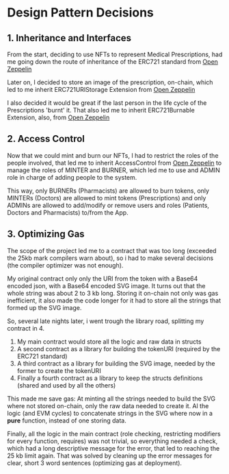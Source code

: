 # Design Pattern Decisions

## 1. Inheritance and Interfaces

From the start, deciding to use NFTs to represent Medical Prescriptions, had me going down the route of inheritance of the ERC721 standard from [Open Zeppelin](https://openzeppelin.com/)

Later on, I decided to store an image of the prescription, on-chain, which led to me inherit ERC721URIStorage Extension from [Open Zeppelin](https://openzeppelin.com/)

I also decided it would be great if the last person in the life cycle of the Prescriptions 'burnt' it. That also led me to inherit ERC721Burnable Extension, also, from [Open Zeppelin](https://openzeppelin.com/)

## 2. Access Control

Now that we could mint and burn our NFTs, I had to restrict the roles of the people involved, that led me to inherit AccessControl from [Open Zeppelin](https://openzeppelin.com/) to manage the roles of MINTER and BURNER, which led me to use and ADMIN role in charge of adding people to the system.

This way, only BURNERs (Pharmacists) are allowed to burn tokens, only MINTERs (Doctors) are allowed to mint tokens (Prescriptions) and only ADMINs are allowed to add/modify or remove users and roles (Patients, Doctors and Pharmacists) to/from the App.

## 3. Optimizing Gas

The scope of the project led me to a contract that was too long (exceeded the 25kb mark compilers warn about), so i had to make several decisions (the compiler optimizer was not enough).

My original contract only only the URI from the token with a Base64 encoded json, with a Base64 encoded SVG image.
It turns out that the whole string was about 2 to 3 kb long. Storing it on-chain not only was gas inefficient, it also made the code longer for it had to store all the strings that formed up the SVG image.

So, several late nights later, i went trough the library road, splitting my contract in 4.

1. My main contract would store all the logic and raw data in structs
2. A second contract as a library for building the tokenURI (required by the ERC721 standard)
3. A third contract as a library for building the SVG image, needed by the former to create the tokenURI
4. Finally a fourth contract as a library to keep the structs definitions (shared and used by all the others)

This made me save gas:
At minting all the strings needed to build the SVG where not stored on-chain, only the raw data needed to create it.
Al the logic (and EVM cycles) to concatenate strings in the SVG where now in a **pure** function, instead of one storing data.

Finally, all the logic in the main contract (role checking, restricting modifiers for every function, requires) was not trivial, so everything needed a check, which had a long descriptive message for the error, that led to reaching the 25 kb limit again. That was solved by cleaning up the error messages for clear, short 3 word sentences (optimizing gas at deployment).



